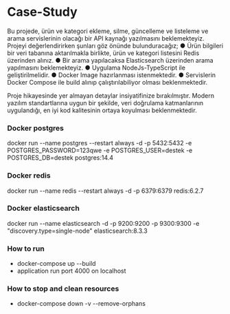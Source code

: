# Case-Study
Bu projede, ürün ve kategori ekleme, silme, güncelleme ve listeleme ve arama servislerinin
olacağı bir API kaynağı yazılmasını beklemekteyiz.
Projeyi değerlendirirken şunları göz önünde bulunduracağız;
● Ürün bilgileri bir veri tabanına aktarılmakla birlikte, ürün ve kategori listesini Redis
üzerinden alınız.
● Bir arama yapılacaksa Elasticsearch üzerinden arama yapılmasını beklemekteyiz.
● Uygulama NodeJs-TypeScript ile geliştirilmelidir.
● Docker Image hazırlanması istenmektedir.
● Servislerin Docker Compose ile build alınıp çalıştırılabiliyor olması beklenmektedir.

Proje hikayesinde yer almayan detaylar insiyatifinize bırakılmıştır. Modern yazılım standartlarına
uygun bir şekilde, veri doğrulama katmanlarının uygulandığı, en iyi kod kalitesinin ortaya
koyulması beklenmektedir.


### Docker postgres
docker run --name postgres --restart always -d -p 5432:5432 -e POSTGRES_PASSWORD=123qwe -e POSTGRES_USER=destek -e POSTGRES_DB=destek postgres:14.4

### Docker redis
docker run --name redis --restart always -d -p 6379:6379 redis:6.2.7

### Docker elasticsearch
docker run --name elasticsearch -d -p 9200:9200 -p 9300:9300 -e "discovery.type=single-node" elasticsearch:8.3.3


### How to run
- docker-compose up --build
- application run port 4000 on localhost

### How to stop and clean resources
- docker-compose down -v --remove-orphans